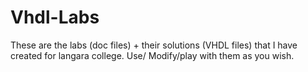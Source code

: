 # Vhdl-Labs
These are the labs (doc files) + their solutions (VHDL files) that I have created for langara college. 
Use/ Modify/play with them as you wish.

